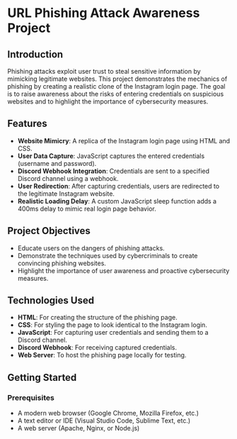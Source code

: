 # URL Phishing Attack Awareness Project

## Introduction
Phishing attacks exploit user trust to steal sensitive information by mimicking legitimate websites. This project demonstrates the mechanics of phishing by creating a realistic clone of the Instagram login page. The goal is to raise awareness about the risks of entering credentials on suspicious websites and to highlight the importance of cybersecurity measures.

## Features
- **Website Mimicry**: A replica of the Instagram login page using HTML and CSS.
- **User Data Capture**: JavaScript captures the entered credentials (username and password).
- **Discord Webhook Integration**: Credentials are sent to a specified Discord channel using a webhook.
- **User Redirection**: After capturing credentials, users are redirected to the legitimate Instagram website.
- **Realistic Loading Delay**: A custom JavaScript sleep function adds a 400ms delay to mimic real login page behavior.

## Project Objectives
- Educate users on the dangers of phishing attacks.
- Demonstrate the techniques used by cybercriminals to create convincing phishing websites.
- Highlight the importance of user awareness and proactive cybersecurity measures.

## Technologies Used
- **HTML**: For creating the structure of the phishing page.
- **CSS**: For styling the page to look identical to the Instagram login.
- **JavaScript**: For capturing user credentials and sending them to a Discord channel.
- **Discord Webhook**: For receiving captured credentials.
- **Web Server**: To host the phishing page locally for testing.

## Getting Started
### Prerequisites
- A modern web browser (Google Chrome, Mozilla Firefox, etc.)
- A text editor or IDE (Visual Studio Code, Sublime Text, etc.)
- A web server (Apache, Nginx, or Node.js)
